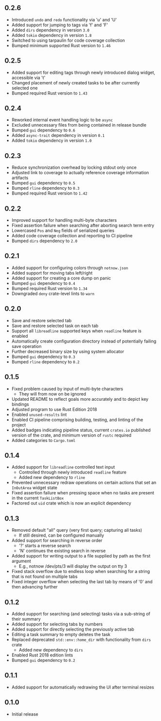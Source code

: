 0.2.6
-----
- Introduced `undo` and `redo` functionality via 'u' and 'U'
- Added support for jumping to tags via 'f' and 'F'
- Added `dirs` dependency in version `3.0`
- Added `tokio` dependency in version `1.8`
- Switched to using tarpaulin for code coverage collection
- Bumped minimum supported Rust version to `1.46`


0.2.5
-----
- Added support for editing tags through newly introduced dialog widget,
  accessible via 't'
- Changed placement of newly created tasks to be after currently
  selected one
- Bumped required Rust version to `1.43`


0.2.4
-----
- Reworked internal event handling logic to be `async`
- Excluded unnecessary files from being contained in release bundle
- Bumped `gui` dependency to `0.6`
- Added `async-trait` dependency in version `0.1`
- Added `tokio` dependency in version `1.0`


0.2.3
-----
- Reduce synchronization overhead by locking stdout only once
- Adjusted link to coverage to actually reference coverage information
  artifacts
- Bumped `gui` dependency to `0.5`
- Bumped `rline` dependency to `0.3`
- Bumped required Rust version to `1.42`


0.2.2
-----
- Improved support for handling multi-byte characters
- Fixed assertion failure when searching after aborting search term entry
- Lowercased `Pos` and `Neg` fields of serialized queries
- Added code coverage collection and reporting to CI pipeline
- Bumped `dirs` dependency to `2.0`


0.2.1
-----
- Added support for configuring colors through `notnow.json`
- Added support for moving tabs left/right
- Added support for creating a core dump on panic
- Bumped `gui` dependency to `0.4`
- Bumped required Rust version to `1.34`
- Downgraded `deny` crate-level lints to `warn`


0.2.0
-----
- Save and restore selected tab
- Save and restore selected task on each tab
- Support all `libreadline` supported keys when `readline` feature is
  enabled
- Automatically create configuration directory instead of potentially
  failing save operation
- Further decreased binary size by using system allocator
- Bumped `gui` dependency to `0.3`
- Bumped `rline` dependency to `0.2`


0.1.5
-----
- Fixed problem caused by input of multi-byte characters
  - They will from now on be ignored
- Updated README to reflect goals more accurately and to depict key
  bindings
- Adjusted program to use Rust Edition 2018
- Enabled `unused-results` lint
- Enabled CI pipeline comprising building, testing, and linting of the
  project
- Added badges indicating pipeline status, current `crates.io` published
  version of the crate, and minimum version of `rustc` required
- Added categories to `Cargo.toml`


0.1.4
-----
- Added support for `libreadline` controlled text input
  - Controlled through newly introduced `readline` feature
  - Added new dependency to `rline`
- Prevented unnecessary redraw operations on certain actions that set
  an `InOutArea` widget state
- Fixed assertion failure when pressing space when no tasks are present
  in the current `TaskListBox`
- Factored out `uid` crate which is now an explicit dependency


0.1.3
-----
- Removed default "all" query (very first query; capturing all tasks)
  - If still desired, can be configured manually
- Added support for searching in reverse order
  - '?' starts a reverse search
  - 'N' continues the existing search in reverse
- Added support for writing output to a file supplied by path as the
  first argument
  - E.g., notnow /dev/pts/3 will display the output on tty 3
- Fixed stack overflow due to endless loop when searching for a string
  that is not found on multiple tabs
- Fixed integer overflow when selecting the last tab by means of '0' and
  then advancing further


0.1.2
-----
- Added support for searching (and selecting) tasks via a sub-string of
  their summary
- Added support for selecting tabs by numbers
- Added support for directly selecting the previously active tab
- Editing a task summary to empty deletes the task
- Replaced deprecated `std::env::home_dir` with functionality from
  `dirs` crate
  - Added new dependency to `dirs`
- Enabled Rust 2018 edition lints
- Bumped `gui` dependency to `0.2`


0.1.1
-----
- Added support for automatically redrawing the UI after terminal
  resizes


0.1.0
-----
- Initial release
